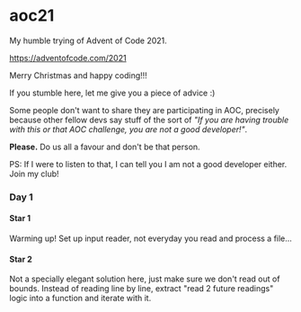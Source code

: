 # aoc21

My humble trying of Advent of Code 2021.

https://adventofcode.com/2021

Merry Christmas and happy coding!!!

If you stumble here, let me give you a piece of advice :)

Some people don't want to share they are participating in AOC, precisely because other fellow devs say stuff of the sort of _"If you are having trouble with this or that AOC challenge, you are not a good developer!"_.

**Please.** Do us all a favour and don't be that person.

PS: If I were to listen to that, I can tell you I am not a good developer either. Join my club!

### Day 1

#### Star 1

Warming up! Set up input reader, not everyday you read and process a file...

#### Star 2

Not a specially elegant solution here, just make sure we don't read out of bounds.
Instead of reading line by line, extract "read 2 future readings" logic into a function and iterate with it.
